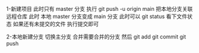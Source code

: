 1-新建项目 此时只有 master 分支
执行 git push -u origin main 把本地分支关联远程仓库 此时 本地 master 分支变成 main 分支
此时可以 git status 看下文件状态 如果还有未提交的文件 执行提交即可

2-本地新建分支 切换主分支 合并需要合并的分支 然后 git add git commit git push
